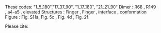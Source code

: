 These codes: "1_5_180","17_37_90", "1_17_180", "21_21_90"
Dimer      :    R68   ,    R149  ,    a4-a5  ,    elevated
Structures :  Finger  ,   Finger , interface ,    conformation
Figure     : Fig. S11a,  Fig. 5c ,  Fig. 4d  ,  Fig. 2f

Please cite: 
